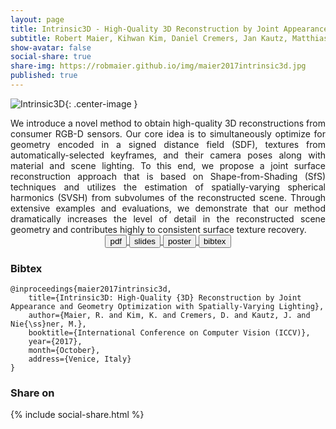 ```yaml
---
layout: page
title: Intrinsic3D - High-Quality 3D Reconstruction by Joint Appearance and Geometry Optimization with Spatially-Varying Lighting
subtitle: Robert Maier, Kihwan Kim, Daniel Cremers, Jan Kautz, Matthias Niessner
show-avatar: false
social-share: true
share-img: https://robmaier.github.io/img/maier2017intrinsic3d.jpg
published: true
---
```


![Intrinsic3D]({{site.baseurl}}/img/maier2017intrinsic3d.jpg){: .center-image }
<br>

<div style="text-align: justify">
We introduce a novel method to obtain high-quality 3D reconstructions from consumer RGB-D sensors. Our core idea is to simultaneously optimize for geometry encoded in a signed distance field (SDF), textures from automatically-selected keyframes, and their camera poses along with material and scene lighting. To this end, we propose a joint surface reconstruction approach that is based on Shape-from-Shading (SfS) techniques and utilizes the estimation of spatially-varying spherical harmonics (SVSH) from subvolumes of the reconstructed scene. Through extensive examples and evaluations, we demonstrate that our method dramatically increases the level of detail in the reconstructed scene geometry and contributes highly to consistent surface texture recovery.
</div>

<div style="text-align: center">
<a href="www.rmaier.net/pub/maier2017intrinsic3d.pdf" target="_blank">
<button class="button buttonpaper"> pdf </button>
</a>
<a href="www.rmaier.net/pub/maier2017intrinsic3d.pdf" target="_blank">
<button class="button buttonpaper"> slides </button>
</a>
<a href="www.rmaier.net/pub/maier2017intrinsic3d_poster.pdf" target="_blank">
<button class="button buttonpaper"> poster </button>
</a>
<a href="www.rmaier.net/pub/maier2017intrinsic3d.bib" target="_blank">
<button class="button buttonpaper"> bibtex </button>
</a>
</div>

### Bibtex
```
@inproceedings{maier2017intrinsic3d,
	title={Intrinsic3D: High-Quality {3D} Reconstruction by Joint Appearance and Geometry Optimization with Spatially-Varying Lighting},
	author={Maier, R. and Kim, K. and Cremers, D. and Kautz, J. and Nie{\ss}ner, M.},
	booktitle={International Conference on Computer Vision (ICCV)},
	year={2017},
	month={October},
	address={Venice, Italy}
}
```

### Share on
{% include social-share.html %}
